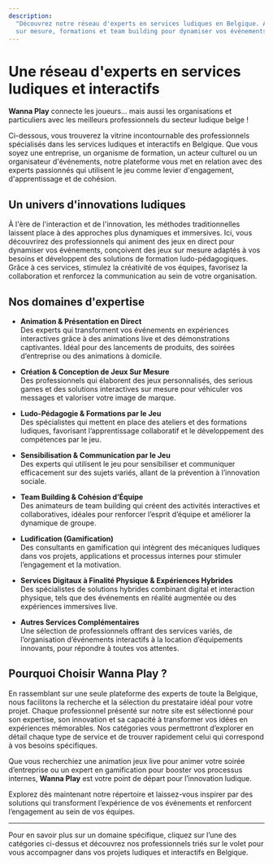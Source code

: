 ```yaml
---
description:
  "Découvrez notre réseau d'experts en services ludiques en Belgique. Animation, création de jeux
  sur mesure, formations et team building pour dynamiser vos événements et projets."
---
```


# Une réseau d'experts en services ludiques et interactifs

**Wanna Play** connecte les joueurs... mais aussi les organisations et particuliers avec les
meilleurs professionnels du secteur ludique belge !

Ci-dessous, vous trouverez la vitrine incontournable des professionnels spécialisés dans les
services ludiques et interactifs en Belgique. Que vous soyez une entreprise, un organisme de
formation, un acteur culturel ou un organisateur d'événements, notre plateforme vous met en relation
avec des experts passionnés qui utilisent le jeu comme levier d'engagement, d'apprentissage et de
cohésion.

## Un univers d'innovations ludiques

À l'ère de l'interaction et de l'innovation, les méthodes traditionnelles laissent place à des
approches plus dynamiques et immersives. Ici, vous découvrirez des professionnels qui animent des
jeux en direct pour dynamiser vos événements, conçoivent des jeux sur mesure adaptés à vos besoins
et développent des solutions de formation ludo-pédagogiques. Grâce à ces services, stimulez la
créativité de vos équipes, favorisez la collaboration et renforcez la communication au sein de votre
organisation.

## Nos domaines d'expertise

- **Animation & Présentation en Direct**  
  Des experts qui transforment vos événements en expériences interactives grâce à des animations
  live et des démonstrations captivantes. Idéal pour des lancements de produits, des soirées
  d’entreprise ou des animations à domicile.

- **Création & Conception de Jeux Sur Mesure**  
  Des professionnels qui élaborent des jeux personnalisés, des serious games et des solutions
  interactives sur mesure pour véhiculer vos messages et valoriser votre image de marque.

- **Ludo-Pédagogie & Formations par le Jeu**  
  Des spécialistes qui mettent en place des ateliers et des formations ludiques, favorisant
  l’apprentissage collaboratif et le développement des compétences par le jeu.

- **Sensibilisation & Communication par le Jeu**  
  Des experts qui utilisent le jeu pour sensibiliser et communiquer efficacement sur des sujets
  variés, allant de la prévention à l’innovation sociale.

- **Team Building & Cohésion d’Équipe**  
  Des animateurs de team building qui créent des activités interactives et collaboratives, idéales
  pour renforcer l’esprit d’équipe et améliorer la dynamique de groupe.

- **Ludification (Gamification)**  
  Des consultants en gamification qui intègrent des mécaniques ludiques dans vos projets,
  applications et processus internes pour stimuler l’engagement et la motivation.

- **Services Digitaux à Finalité Physique & Expériences Hybrides**  
  Des spécialistes de solutions hybrides combinant digital et interaction physique, tels que des
  événements en réalité augmentée ou des expériences immersives live.

- **Autres Services Complémentaires**  
  Une sélection de professionnels offrant des services variés, de l’organisation d’événements
  interactifs à la location d’équipements innovants, pour répondre à toutes vos attentes.

## Pourquoi Choisir Wanna Play ?

En rassemblant sur une seule plateforme des experts de toute la Belgique, nous facilitons la
recherche et la sélection du prestataire idéal pour votre projet. Chaque professionnel présenté sur
notre site est sélectionné pour son expertise, son innovation et sa capacité à transformer vos idées
en expériences mémorables. Nos catégories vous permettront d’explorer en détail chaque type de
service et de trouver rapidement celui qui correspond à vos besoins spécifiques.

Que vous recherchiez une animation jeux live pour animer votre soirée d’entreprise ou un expert en
gamification pour booster vos processus internes, **Wanna Play** est votre point de départ pour
l’innovation ludique.

Explorez dès maintenant notre répertoire et laissez-vous inspirer par des solutions qui transforment
l’expérience de vos événements et renforcent l’engagement au sein de vos équipes.

---

Pour en savoir plus sur un domaine spécifique, cliquez sur l’une des catégories ci-dessus et
découvrez nos professionnels triés sur le volet pour vous accompagner dans vos projets ludiques et
interactifs en Belgique.
